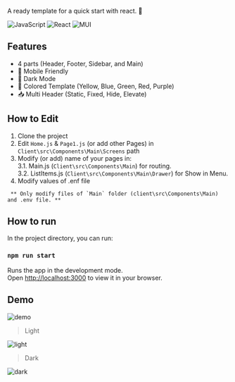 A ready template for a quick start with react. 🚀 

![JavaScript](https://img.shields.io/badge/javascript-%23323330.svg?style=for-the-badge&logo=javascript&logoColor=%23F7DF1E) ![React](https://img.shields.io/badge/react-%2320232a.svg?style=for-the-badge&logo=react&logoColor=%2361DAFB) ![MUI](https://img.shields.io/badge/MUI-%230081CB.svg?style=for-the-badge&logo=mui&logoColor=white)

## Features

- 4 parts (Header, Footer, Sidebar, and Main)
- 📱 Mobile Friendly
- 🌙 Dark Mode
- 🎨 Colored Template (Yellow, Blue, Green, Red, Purple)
- 📥 Multi Header (Static, Fixed, Hide, Elevate)

## How to Edit

1. Clone the project
2. Edit `Home.js` & `Page1.js` (or add other Pages) in `Client\src\Components\Main\Screens` path
3. Modify (or add) name of your pages in: \
   3.1. Main.js (`Client\src\Components\Main`) for routing. \
   3.2. ListItems.js (`Client\src\Components\Main\Drawer`) for Show in Menu.
4. Modify values of .enf file

```
 ** Only modify files of `Main` folder (client\src\Components\Main) and .env file. **
```

## How to run

In the project directory, you can run:

### `npm run start`

Runs the app in the development mode.\
Open [http://localhost:3000](http://localhost:3000) to view it in your browser.

## Demo

![demo](https://www.aionchain.co/github/main.jpg)

> Light

![light](https://www.aionchain.co/github/light.jpg)

> Dark

![dark](https://www.aionchain.co/github/dark.jpg)
